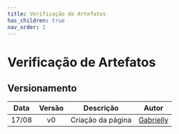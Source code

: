 ```yaml
---
title: Verificação de Artefatos
has_children: true
nav_order: 1
---
```


# Verificação de Artefatos

## Versionamento

| Data  | Versão |     Descrição     |                    Autor                     |
|:-----:|:------:|:-----------------:|:--------------------------------------------:|
| 17/08 |   v0   | Criação da página | [Gabrielly](https://github.com/GabriellyAssuncao) |